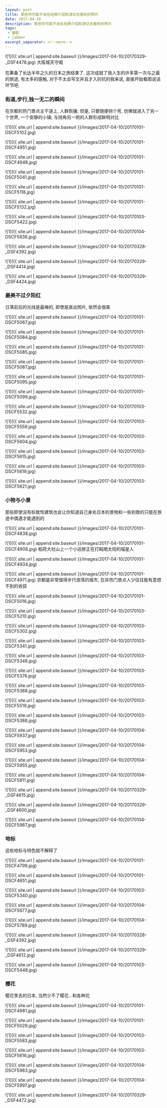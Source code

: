 ```yaml
---
layout: post
title: 那些你可能不会在经典介绍和游记总看到的照片
date: 2017-04-10
description: 那些你可能不会在经典介绍和游记总看到的照片
tags:
 - 摄影
 - jabber
excerpt_separator: <!--more-->
---
```


![1]({{ site.url | append:site.baseurl }}/images/2017-04-10/20170329-_DSF4478.jpg)
大阪城天守阁

在筹备了长达半年之久的日本之旅结束了. 这次成就了我人生的许多第一次与之最的旅途, 有太多的感触, 对于不太会写文并且才入的坑的我来说, 直接开始看图说话环节吧.

<!--more-->

### 街道,步行,独一无二的瞬间

在京都的热门景点主干道上, 人群熙攘; 但是, 只要随便拐个弯, 仿佛就进入了另一个世界, 一个安静的小镇; 与拐角另一侧的人群形成鲜明对比

![1]({{ site.url | append:site.baseurl }}/images/2017-04-10/20170101-DSCF5102.jpg)

![1]({{ site.url | append:site.baseurl }}/images/2017-04-10/20170101-DSCF4951.jpg)

![1]({{ site.url | append:site.baseurl }}/images/2017-04-10/20170101-DSCF4948.jpg)

![1]({{ site.url | append:site.baseurl }}/images/2017-04-10/20170101-DSCF5041.jpg)

![1]({{ site.url | append:site.baseurl }}/images/2017-04-10/20170101-DSCF5118.jpg)

![1]({{ site.url | append:site.baseurl }}/images/2017-04-10/20170101-DSCF5132.jpg)

![1]({{ site.url | append:site.baseurl }}/images/2017-04-10/20170103-DSCF5422.jpg)

![1]({{ site.url | append:site.baseurl }}/images/2017-04-10/20170104-DSCF5836.jpg)

![1]({{ site.url | append:site.baseurl }}/images/2017-04-10/20170328-_DSF4392.jpg)

![1]({{ site.url | append:site.baseurl }}/images/2017-04-10/20170329-_DSF4414.jpg)

![1]({{ site.url | append:site.baseurl }}/images/2017-04-10/20170329-_DSF4424.jpg)

### 最美不过夕阳红

日落前后的光线是最棒的, 即使是直出照片, 依然会很美

![1]({{ site.url | append:site.baseurl }}/images/2017-04-10/20170101-DSCF5067.jpg)

![1]({{ site.url | append:site.baseurl }}/images/2017-04-10/20170101-DSCF5084.jpg)

![1]({{ site.url | append:site.baseurl }}/images/2017-04-10/20170101-DSCF5085.jpg)

![1]({{ site.url | append:site.baseurl }}/images/2017-04-10/20170101-DSCF5087.jpg)

![1]({{ site.url | append:site.baseurl }}/images/2017-04-10/20170101-DSCF5095.jpg)

![1]({{ site.url | append:site.baseurl }}/images/2017-04-10/20170101-DSCF5099.jpg)

![1]({{ site.url | append:site.baseurl }}/images/2017-04-10/20170103-DSCF5532.jpg)

![1]({{ site.url | append:site.baseurl }}/images/2017-04-10/20170103-DSCF5559.jpg)

![1]({{ site.url | append:site.baseurl }}/images/2017-04-10/20170103-DSCF5604.jpg)

![1]({{ site.url | append:site.baseurl }}/images/2017-04-10/20170103-DSCF5615.jpg)

![1]({{ site.url | append:site.baseurl }}/images/2017-04-10/20170103-DSCF5619.jpg)

![1]({{ site.url | append:site.baseurl }}/images/2017-04-10/20170103-DSCF5621.jpg)

### 小物与小景

那些即使没有标致性建筑也会让你知道自己身处日本的景物和一些别致的只能在旅途中偶遇才能遇到的

![1]({{ site.url | append:site.baseurl }}/images/2017-04-10/20170101-DSCF4838.jpg)

![1]({{ site.url | append:site.baseurl }}/images/2017-04-10/20170101-DSCF4908.jpg)
稻荷大社山上一个小店胖正在打盹晒太阳的喵星人

![1]({{ site.url | append:site.baseurl }}/images/2017-04-10/20170101-DSCF4934.jpg)

![1]({{ site.url | append:site.baseurl }}/images/2017-04-10/20170101-DSCF4971.jpg)
京都是非常值得步行游荡的城市, 在非热门景点人少往往能有意想不到的收获

![1]({{ site.url | append:site.baseurl }}/images/2017-04-10/20170101-DSCF5016.jpg)

![1]({{ site.url | append:site.baseurl }}/images/2017-04-10/20170103-DSCF5210.jpg)

![1]({{ site.url | append:site.baseurl }}/images/2017-04-10/20170103-DSCF5302.jpg)

![1]({{ site.url | append:site.baseurl }}/images/2017-04-10/20170103-DSCF5341.jpg)

![1]({{ site.url | append:site.baseurl }}/images/2017-04-10/20170103-DSCF5348.jpg)

![1]({{ site.url | append:site.baseurl }}/images/2017-04-10/20170103-DSCF5376.jpg)

![1]({{ site.url | append:site.baseurl }}/images/2017-04-10/20170103-DSCF5388.jpg)

![1]({{ site.url | append:site.baseurl }}/images/2017-04-10/20170103-DSCF5519.jpg)

![1]({{ site.url | append:site.baseurl }}/images/2017-04-10/20170103-DSCF5388.jpg)

![1]({{ site.url | append:site.baseurl }}/images/2017-04-10/20170104-DSCF5937.jpg)

![1]({{ site.url | append:site.baseurl }}/images/2017-04-10/20170104-DSCF5953.jpg)

![1]({{ site.url | append:site.baseurl }}/images/2017-04-10/20170104-DSCF5955.jpg)

![1]({{ site.url | append:site.baseurl }}/images/2017-04-10/20170104-DSCF5811.jpg)

![1]({{ site.url | append:site.baseurl }}/images/2017-04-10/20170329-_DSF4615.jpg)

![1]({{ site.url | append:site.baseurl }}/images/2017-04-10/20170329-_DSF4600.jpg)

![1]({{ site.url | append:site.baseurl }}/images/2017-04-10/20170104-DSCF5987.jpg)

### 地标

这些地标与特色就不解释了

![1]({{ site.url | append:site.baseurl }}/images/2017-04-10/20170101-DSCF4799.jpg)

![1]({{ site.url | append:site.baseurl }}/images/2017-04-10/20170101-DSCF4851.jpg)

![1]({{ site.url | append:site.baseurl }}/images/2017-04-10/20170103-DSCF5340.jpg)

![1]({{ site.url | append:site.baseurl }}/images/2017-04-10/20170104-DSCF5677.jpg)

![1]({{ site.url | append:site.baseurl }}/images/2017-04-10/20170104-DSCF5789.jpg)

![1]({{ site.url | append:site.baseurl }}/images/2017-04-10/20170328-_DSF4392.jpg)

![1]({{ site.url | append:site.baseurl }}/images/2017-04-10/20170329-_DSF4612.jpg)

![1]({{ site.url | append:site.baseurl }}/images/2017-04-10/20170103-DSCF5448.jpg)

### 樱花

樱花季去的日本, 当然少不了樱花...和各种花

![1]({{ site.url | append:site.baseurl }}/images/2017-04-10/20170101-DSCF4981.jpg)

![1]({{ site.url | append:site.baseurl }}/images/2017-04-10/20170101-DSCF5029.jpg)

![1]({{ site.url | append:site.baseurl }}/images/2017-04-10/20170103-DSCF5583.jpg)

![1]({{ site.url | append:site.baseurl }}/images/2017-04-10/20170103-DSCF5616.jpg)

![1]({{ site.url | append:site.baseurl }}/images/2017-04-10/20170104-DSCF5983.jpg)

![1]({{ site.url | append:site.baseurl }}/images/2017-04-10/20170104-DSCF5997.jpg)

![1]({{ site.url | append:site.baseurl }}/images/2017-04-10/20170329-_DSF4472.jpg)

